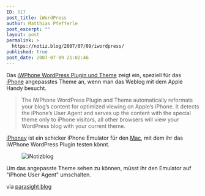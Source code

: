 ```yaml
---
ID: 517
post_title: iWordPress
author: Matthias Pfefferle
post_excerpt: ""
layout: post
permalink: >
  https://notiz.blog/2007/07/09/iwordpress/
published: true
post_date: 2007-07-09 21:02:46
---
```

<!-- wp:paragraph -->
<p>Das <a href="http://iwphone.contentrobot.com/">iWPhone WordPress Plugin und Theme</a> zeigt ein, speziell für das <a href="http://www.apple.com/iphone/">iPhone</a> angepasstes Theme an, wenn man das Weblog mit dem Apple Handy besucht.</p>
<!-- /wp:paragraph -->

<!-- wp:quote -->
<blockquote class="wp-block-quote">
	<p>The iWPhone WordPress Plugin and Theme automatically reformats your blog’s content for optimized viewing on Apple’s iPhone. It detects the iPhone’s User Agent and serves up the content with the special theme only to iPhone visitors, all other browsers will view your WordPress blog with your current theme.</p>
</blockquote>
<!-- /wp:quote -->

<!-- wp:paragraph -->
<p><a href="http://www.marketcircle.com/iphoney/">iPhoney</a> ist ein schicker iPhone Emulator für den <a href="http://www.apple.com/mac/">Mac</a>, mit dem ihr das iWPhone WordPress Plugin testen könnt.</p>
<!-- /wp:paragraph -->

<!-- wp:image {"align":"center"} -->
<figure class="wp-block-image aligncenter"><img src="https://notiz.blog/wp-content/uploads/2007/07/inotizblog.jpg" alt="iNotizblog" /></figure>
<!-- /wp:image -->

<!-- wp:paragraph -->
<p>Um das angepasste Theme sehen zu können, müsst ihr den Emulator auf "iPhone User Agent" umschalten.</p>
<!-- /wp:paragraph -->

<!-- wp:paragraph -->
<p>via <a href="http://blog.parasight.de/archive/test-your-website-on-the-iphone">parasight blog</a></p>
<!-- /wp:paragraph -->